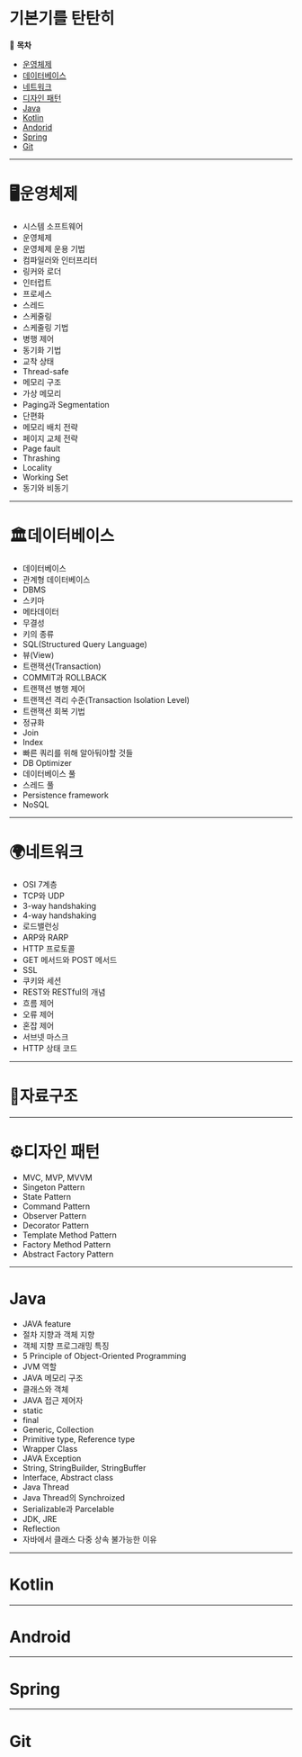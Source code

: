 # 기본기를 탄탄히
📄 **목차**

- [운영체제](https://github.com/rxjw95/Knowledge/blob/master/Computer_Science/%EC%9A%B4%EC%98%81%EC%B2%B4%EC%A0%9C.md)
- [데이터베이스](https://github.com/rxjw95/Knowledge/blob/master/Computer_Science/%EB%8D%B0%EC%9D%B4%ED%84%B0%EB%B2%A0%EC%9D%B4%EC%8A%A4.md)
- [네트워크](https://github.com/rxjw95/Knowledge/blob/master/Computer_Science/%EB%84%A4%ED%8A%B8%EC%9B%8C%ED%81%AC.md)
- [디자인 패턴](https://github.com/rxjw95/Knowledge/blob/master/Computer_Science/%EB%94%94%EC%9E%90%EC%9D%B8%20%ED%8C%A8%ED%84%B4.md)
- [Java](https://github.com/rxjw95/Knowledge/blob/master/Language/Java.md)
- [Kotlin](https://github.com/rxjw95/Knowledge/blob/master/Language/Kotlin.md)
- [Andorid](https://github.com/rxjw95/Knowledge/blob/master/Dev/Andorid.md)
- [Spring](https://github.com/rxjw95/Knowledge/blob/master/Dev/Spring.md)
- [Git](https://github.com/rxjw95/Knowledge/blob/master/git%20%EC%A0%95%EB%A6%AC.md)



---



# 🖥운영체제

- 시스템 소프트웨어
- 운영체제
- 운영체제 운용 기법
- 컴파일러와 인터프리터
- 링커와 로더
- 인터럽트
- 프로세스
- 스레드
- 스케줄링
- 스케줄링 기법
- 병행 제어
- 동기화 기법
- 교착 상태
- Thread-safe
- 메모리 구조
- 가상 메모리
- Paging과 Segmentation
- 단편화
- 메모리 배치 전략
- 페이지 교체 전략
- Page fault
- Thrashing
- Locality
- Working Set
- 동기와 비동기

---



# 🏛데이터베이스

- 데이터베이스
- 관계형 데이터베이스
- DBMS
- 스키마
- 메타데이터
- 무결성
- 키의 종류
- SQL(Structured Query Language)
- 뷰(View)
- 트랜잭션(Transaction)
- COMMIT과 ROLLBACK
- 트랜잭션 병행 제어
- 트랜잭션 격리 수준(Transaction Isolation Level)
- 트랜잭션 회복 기법
- 정규화
- Join
- Index
- 빠른 쿼리를 위해 알아둬야할 것들
- DB Optimizer
- 데이터베이스 풀
- 스레드 풀
- Persistence framework
- NoSQL



---



# 🌍네트워크

- OSI 7계층
- TCP와 UDP
- 3-way handshaking
- 4-way handshaking
- 로드밸런싱
- ARP와 RARP
- HTTP 프로토콜
- GET 메서드와 POST 메서드
- SSL
- 쿠키와 세션
- REST와 RESTful의 개념
- 흐름 제어
- 오류 제어
- 혼잡 제어
- 서브넷 마스크
- HTTP 상태 코드





---



# 🧩자료구조





---



# ⚙디자인 패턴

- MVC, MVP, MVVM
- Singeton Pattern
- State Pattern
- Command Pattern
- Observer Pattern
- Decorator Pattern
- Template Method Pattern
- Factory Method Pattern
- Abstract Factory Pattern





---



# Java

- JAVA feature
- 절차 지향과 객체 지향
- 객체 지향 프로그래밍 특징
- 5 Principle of Object-Oriented Programming
- JVM 역할
- JAVA 메모리 구조
- 클래스와 객체
- JAVA 접근 제어자
- static
- final
- Generic, Collection
- Primitive type, Reference type
- Wrapper Class
- JAVA Exception
- String, StringBuilder, StringBuffer
- Interface, Abstract class
- Java Thread
- Java Thread의 Synchroized
- Serializable과 Parcelable
- JDK, JRE
- Reflection
- 자바에서 클래스 다중 상속 불가능한 이유





---



# Kotlin





---



# Android





---



# Spring





---

# Git

